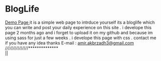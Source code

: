 # BlogLife
<a href="https://jane-bloglife.netlify.app/"> Demo Page </a>
it is a simple web page to intrduce yourself
its a bloglife which you can write and post your daily experience on this site . 
i develope this page 2 months ago and i forget to upload it on my github
and because im using sass for just a few weeks . i develope this page with css .
contact me if you have any idea
thanks
E-mail : amir.akbrzadh3@gmail.com
/*/*/*/*/*/*/*/*/*/*/*/*/*/*/\*\*\*\*\*\*\*\*\*\*\*\*\*\*\
                            ||
